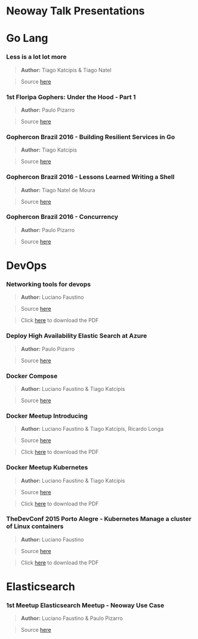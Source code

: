Neoway Talk Presentations
===

# Go Lang

### Less is a lot lot more

> **Author:** Tiago Katcipis & Tiago Natel

> Source [here](https://github.com/NeowayLabs/presentations/tree/master/golang/less-is-a-lot-lot-more)

### 1st Floripa Gophers: Under the Hood - Part 1

> **Author:** Paulo Pizarro

> Source [here](https://github.com/NeowayLabs/presentations/tree/master/golang/1st-floripa-gophers-under-the-hood-part-1)

### Gophercon Brazil 2016 - Building Resilient Services in Go

> **Author:** Tiago Katcipis

> Source [here](https://github.com/NeowayLabs/presentations/tree/master/golang/resilient-services-in-go)

### Gophercon Brazil 2016 - Lessons Learned Writing a Shell

> **Author:** Tiago Natel de Moura

> Source [here](https://github.com/NeowayLabs/presentations/tree/master/golang/nash-lessons-learned)

### Gophercon Brazil 2016 - Concurrency

> **Author:** Paulo Pizarro

> Source [here](https://github.com/NeowayLabs/presentations/tree/master/golang/2016-gopherconbr-concurrency)

# DevOps

### Networking tools for devops

> **Author:** Luciano Faustino

> Source [here](https://github.com/NeowayLabs/presentations/tree/master/devops/networking-tools-for-devops)

> Click [here](https://github.com/NeowayLabs/presentations/raw/master/devops/networking-tools-for-devops/pdf/Network%20Tools%20for%20DevOps.pdf) to download the PDF

### Deploy High Availability Elastic Search at Azure

> **Author:** Paulo Pizarro

> Source [here](https://github.com/NeowayLabs/presentations/tree/master/devops/elasticsearch-deploy-devops)

### Docker Compose

> **Author:** Luciano Faustino & Tiago Katcipis

> Source [here](https://github.com/lborguetti/TDC2015)

### Docker Meetup Introducing

> **Author:** Luciano Faustino & Tiago Katcipis, Ricardo Longa

> Source [here](https://github.com/lborguetti/docker-meetup-introducing)

> Click [here](https://github.com/lborguetti/docker-meetup-introducing/raw/master/pdf/Introduction%20to%20Docker.pdf) to download the PDF

### Docker Meetup Kubernetes

> **Author:** Luciano Faustino & Tiago Katcipis

> Source [here](https://github.com/lborguetti/docker-meetup-kubernetes)

> Click [here](https://github.com/lborguetti/docker-meetup-kubernetes/raw/master/pdf/Kubernetes.pdf) to download the PDF

### TheDevConf 2015 Porto Alegre - Kubernetes Manage a cluster of Linux containers

> **Author:** Luciano Faustino

> Source [here](https://github.com/lborguetti/TDC2015-PortoAlegre)

> Click [here](https://github.com/lborguetti/TDC2015-PortoAlegre/raw/master/pdf/Kubernetes-TDC-PortoAlegre-2015-site.pdf) to download the PDF

# Elasticsearch

### 1st Meetup Elasticsearch Meetup - Neoway Use Case

> **Author:** Luciano Faustino & Paulo Pizarro

> Source [here](https://github.com/NeowayLabs/presentations/tree/master/elasticsearch/1st-meetup_elastic_florianopolis-neoway_use_case)


